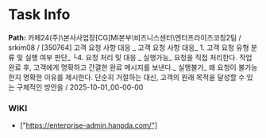 # Task Info

**Path:** 카페24(주)\본사사업장\[CG]MI본부\비즈니스센터\엔터프라이즈코칭2팀 / srkim08 / [350764] 고객 요청 사항 대응 _ 고객 요청 사항 대응_ 1. 고객 요청 유형 분류 및 실행 여부 판단_ └4. 요청 처리 및 대응 _ 실행가능_ 요청을 직접 처리한다. 작업 완료 후, 고객에게 명확하고 간결한 완료 메시지를 보낸다._ 실행불가_ 왜 요청이 불가능한지 명확한 이유를 제시한다. 단순히 거절하는 대신, 고객의 원래 목적을 달성할 수 있는 구체적인 방안을 / 2025-10-01_00-00-00

### WIKI
- ["https://enterprise-admin.hanpda.com/"]

